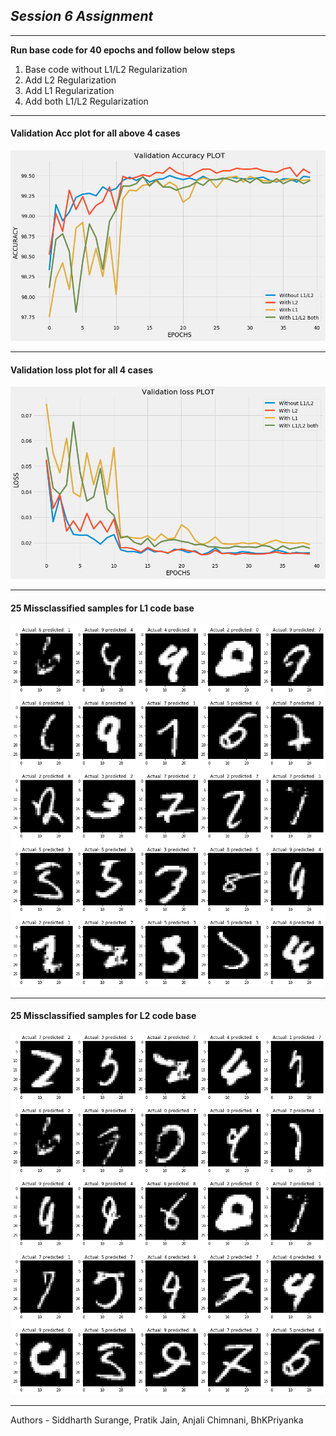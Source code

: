 <h2><i> Session 6 Assignment</i></h2>
<hr>

**Run base code for 40 epochs and follow below steps**<br>
<ol>
  <li> Base code without L1/L2 Regularization</li>
  <li> Add L2 Regularization </li>
  <li> Add L1 Regularization </li>
  <li> Add both L1/L2 Regularization </li>
</ol>
<hr>

<h4> Validation Acc plot for all above 4 cases</h3>

![Image](https://github.com/Anjalichimnani/EVA4/blob/master/Assignment_6/Val_accplot.png)

<hr>

<h4> Validation loss plot for all 4 cases</h3>

![Image](https://github.com/Anjalichimnani/EVA4/blob/master/Assignment_6/Val_lossplot.png)

<hr>

<h4>25 Missclassified samples for L1 code base</h3>

![Image](https://github.com/Anjalichimnani/EVA4/blob/master/Assignment_6/L1_Errorsample.png)

<hr>

<h4> 25 Missclassified samples for L2 code base </h3>

![Image](https://github.com/Anjalichimnani/EVA4/blob/master/Assignment_6/L2_ErrorSample.png)

<hr>

Authors - Siddharth Surange, Pratik Jain, Anjali Chimnani, BhKPriyanka


         